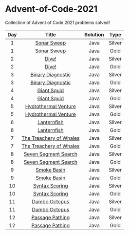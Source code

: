 # Advent-of-Code-2021
Collection of Advent of Code 2021 problems solved!

| Day | Title | Solution |  Type  |
|:---:|:-----:|:--------:|:------:|
| 1   | <a href="https://github.com/PolPinol/Advent-of-Code-2021/blob/main/Day1Silver.java">Sonar Sweep</a>     | Java     | Silver |
| 1   | <a href="https://github.com/PolPinol/Advent-of-Code-2021/blob/main/Day1Gold.java">Sonar Sweep</a>     | Java     | Gold   |
| 2   | <a href="https://github.com/PolPinol/Advent-of-Code-2021/blob/main/Day2Silver.java">Dive!</a>     | Java     | Silver |
| 2   | <a href="https://github.com/PolPinol/Advent-of-Code-2021/blob/main/Day2Gold.java">Dive!</a>     | Java     | Gold   |
| 3   | <a href="https://github.com/PolPinol/Advent-of-Code-2021/blob/main/Day3Silver.java">Binary Diagnostic</a>     | Java     | Silver |
| 3   | <a href="https://github.com/PolPinol/Advent-of-Code-2021/blob/main/Day3Gold.java">Binary Diagnostic</a>     | Java     | Gold   |
| 4   | <a href="https://github.com/PolPinol/Advent-of-Code-2021/blob/main/Day4Gold.java">Giant Squid</a>     | Java     | Silver |
| 4   | <a href="https://github.com/PolPinol/Advent-of-Code-2021/blob/main/Day4Gold.java">Giant Squid</a>     | Java     | Gold   |
| 5   | <a href="https://github.com/PolPinol/Advent-of-Code-2021/blob/main/Day5Silver.java">Hydrothermal Venture</a>     | Java     | Silver |
| 5   | <a href="https://github.com/PolPinol/Advent-of-Code-2021/blob/main/Day5Gold.java">Hydrothermal Venture</a>     | Java     | Gold   |
| 6   | <a href="https://github.com/PolPinol/Advent-of-Code-2021/blob/main/Day6Silver.java">Lanternfish</a>     | Java     | Silver |
| 6   | <a href="https://github.com/PolPinol/Advent-of-Code-2021/blob/main/Day6Gold.java">Lanternfish</a>     | Java     | Gold   |
| 7   | <a href="https://github.com/PolPinol/Advent-of-Code-2021/blob/main/Day7Silver.java">The Treachery of Whales</a>      | Java     | Silver |
| 7   | <a href="https://github.com/PolPinol/Advent-of-Code-2021/blob/main/Day7Gold.java">The Treachery of Whales</a>      | Java     | Gold   |
| 8   | <a href="https://github.com/PolPinol/Advent-of-Code-2021/blob/main/Day8Silver.java">Seven Segment Search</a>      | Java     | Silver   |
| 8   | <a href="https://github.com/PolPinol/Advent-of-Code-2021/blob/main/Day8Gold.java">Seven Segment Search</a>      | Java     | Gold   |
| 9   | <a href="https://github.com/PolPinol/Advent-of-Code-2021/blob/main/Day9Silver.java">Smoke Basin</a>      | Java     | Silver   |
| 9   | <a href="https://github.com/PolPinol/Advent-of-Code-2021/blob/main/Day9Gold.java">Smoke Basin</a>      | Java     | Gold   |
| 10   | <a href="https://github.com/PolPinol/Advent-of-Code-2021/blob/main/Day10Silver.java">Syntax Scoring</a>      | Java     | Silver   |
| 10   | <a href="https://github.com/PolPinol/Advent-of-Code-2021/blob/main/Day10Gold.java">Syntax Scoring</a>      | Java     | Gold   |
| 11   | <a href="https://github.com/PolPinol/Advent-of-Code-2021/blob/main/Day11Silver.java">Dumbo Octopus</a>      | Java     | Silver   |
| 11   | <a href="https://github.com/PolPinol/Advent-of-Code-2021/blob/main/Day11Gold.java">Dumbo Octopus</a>      | Java     | Gold   |
| 12   | <a href="https://github.com/PolPinol/Advent-of-Code-2021/blob/main/Day12Silver.java">Passage Pathing</a>      | Java     | Silver   |
| 12   | <a href="https://github.com/PolPinol/Advent-of-Code-2021/blob/main/Day12Gold.java">Passage Pathing</a>      | Java     | Gold   |
